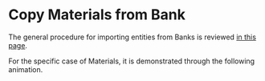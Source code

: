 # Copy Materials from Bank

The general procedure for importing entities from Banks is reviewed  [in this page](/entities-general/actions/copy-bank.md).

For the specific case of Materials, it is demonstrated through the following animation.

<img data-gifffer="/images/bank_materials.gif" />
